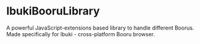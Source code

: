 # IbukiBooruLibrary
A powerful JavaScript-extensions based library to handle different Boorus. Made specifically for Ibuki - cross-platform Booru browser.
